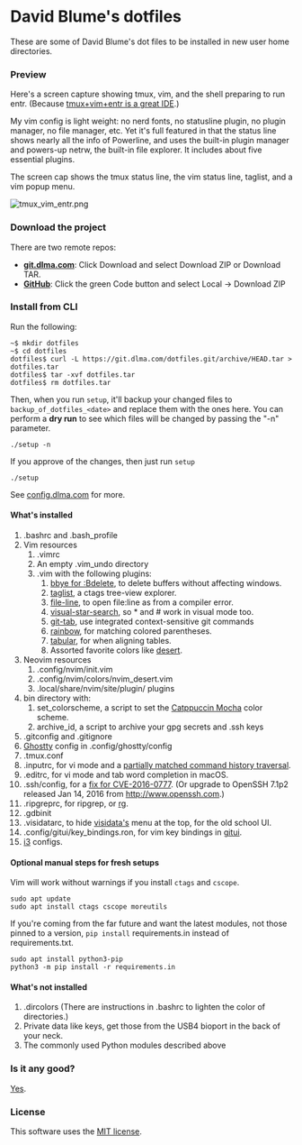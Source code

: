 # David Blume's dotfiles

These are some of David Blume's dot files to be installed in new user
home directories.

### Preview

Here's a screen capture showing tmux, vim, and the shell preparing to run entr.
(Because [tmux+vim+entr is a great IDE](https://twitter.com/search?q=tmux%20vim%20entr&src=typed_query).)

My vim config is light weight: no nerd fonts, no statusline plugin, no plugin
manager, no file manager, etc. Yet it's full featured in that the status line
shows nearly all the info of Powerline, and uses the built-in plugin manager
and powers-up netrw, the built-in file explorer. It includes about five
essential plugins.

The screen cap shows the tmux status line, the vim status line, taglist, and
a vim popup menu.

![tmux\_vim\_entr.png](https://dblume.github.io/images/tmux_vim_entr_wide_14pt.png)

### Download the project

There are two remote repos:

- **[git.dlma.com](https://git.dlma.com/dotfiles.git)**: Click Download and
  select Download ZIP or Download TAR.
- **[GitHub](https://github.com/dblume/dotfiles)**: Click the green Code button
  and select Local -> Download ZIP

### Install from CLI

Run the following:

    ~$ mkdir dotfiles
    ~$ cd dotfiles
    dotfiles$ curl -L https://git.dlma.com/dotfiles.git/archive/HEAD.tar > dotfiles.tar
    dotfiles$ tar -xvf dotfiles.tar
    dotfiles$ rm dotfiles.tar

Then, when you run `setup`, it'll backup your changed files to `backup_of_dotfiles_<date>`
and replace them with the ones here. You can perform a **dry run** to see which files will
be changed by passing the "-n" parameter.

    ./setup -n

If you approve of the changes, then just run `setup`

    ./setup

See [config.dlma.com](http://config.dlma.com) for more.

#### What's installed

1. .bashrc and .bash\_profile
2. Vim resources
    1. .vimrc
    2. An empty .vim\_undo directory
    3. .vim with the following plugins:
        1. [bbye for :Bdelete](https://github.com/moll/vim-bbye), to delete buffers without affecting windows.
        2. [taglist](http://www.vim.org/scripts/script.php?script_id=273), a ctags tree-view explorer.
        3. [file-line](http://www.vim.org/scripts/script.php?script_id=2184), to open file:line as from a compiler error.
        4. [visual-star-search](http://got-ravings.blogspot.com/2008/07/vim-pr0n-visual-search-mappings.html), so * and # work in visual mode too.
        5. [git-tab](https://github.com/dblume/gittab), use integrated context-sensitive git commands
        6. [rainbow](https://github.com/luochen1990/rainbow), for matching colored parentheses. 
        7. [tabular](https://github.com/godlygeek/tabular), for when aligning tables. 
        8. Assorted favorite colors like [desert](https://github.com/dblume/desert.vim).
3. Neovim resources
    1. .config/nvim/init.vim
    2. .config/nvim/colors/nvim\_desert.vim
    3. .local/share/nvim/site/plugin/ plugins
4. bin directory with:
    1. set\_colorscheme, a script to set the [Catppuccin Mocha](https://github.com/mbadolato/iTerm2-Color-Schemes/blob/master/generic/catppuccin-mocha.sh) color scheme.
    2. archive\_id, a script to archive your gpg secrets and .ssh keys
5. .gitconfig and .gitignore
6. [Ghostty](https://ghostty.org/) config in .config/ghostty/config
7. .tmux.conf
8. .inputrc, for vi mode and a [partially matched command history traversal](http://askubuntu.com/questions/59846/bash-history-search-partial-up-arrow/59855#59855).
9. .editrc, for vi mode and tab word completion in macOS.
10. .ssh/config, for a [fix for CVE-2016-0777](https://news.ycombinator.com/item?id=10901588). (Or upgrade to OpenSSH 7.1p2 released Jan 14, 2016 from http://www.openssh.com.)
11. .ripgreprc, for ripgrep, or [rg](https://github.com/BurntSushi/ripgrep/).
12. .gdbinit
13. .visidatarc, to hide [visidata's](https://www.visidata.org/) menu at the top, for the old school UI.
14. .config/gitui/key\_bindings.ron, for vim key bindings in [gitui](https://github.com/extrawurst/gitui).
15. [i3](https://i3wm.org/) configs.

#### Optional manual steps for fresh setups

Vim will work without warnings if you install `ctags` and `cscope`.

    sudo apt update
    sudo apt install ctags cscope moreutils

If you're coming from the far future and want the latest modules, not those
pinned to a version, `pip install` requirements.in instead of requirements.txt.

    sudo apt install python3-pip
    python3 -m pip install -r requirements.in

#### What's not installed

1. .dircolors (There are instructions in .bashrc to lighten the color of directories.)
2. Private data like keys, get those from the USB4 bioport in the back of your neck.
3. The commonly used Python modules described above

### Is it any good?

[Yes](https://news.ycombinator.com/item?id=3067434).

### License

This software uses the [MIT license](https://git.dlma.com/dotfiles.git/blob/main/LICENSE.txt).

